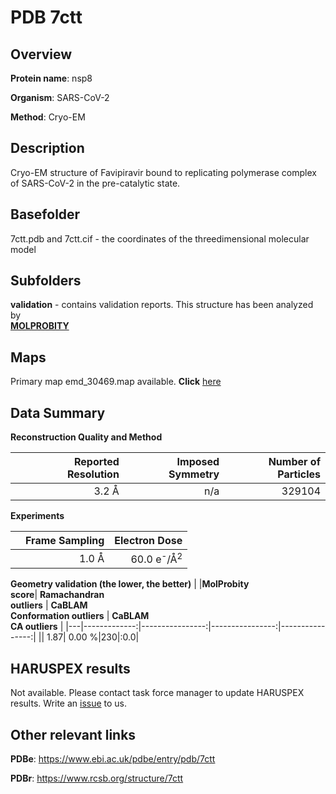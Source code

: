 # PDB 7ctt

## Overview

**Protein name**: nsp8

**Organism**: SARS-CoV-2

**Method**: Cryo-EM

## Description

Cryo-EM structure of Favipiravir bound to replicating polymerase complex of SARS-CoV-2 in the pre-catalytic state.

## Basefolder

7ctt.pdb and 7ctt.cif - the coordinates of the threedimensional molecular model

## Subfolders





**validation** - contains validation reports. This structure has been analyzed by <br>  [**MOLPROBITY**](https://github.com/thorn-lab/coronavirus_structural_task_force/tree/master/pdb/nsp8/SARS-CoV-2/7ctt/validation/molprobity)    



## Maps

Primary map emd_30469.map available. **Click** [here](http://ftp.wwpdb.org/pub/emdb/structures/EMD-30469/map/) 

## Data Summary
**Reconstruction Quality and Method**

|   | Reported Resolution | Imposed Symmetry | Number of Particles |
|---|-------------:|----------------:|--------------:|
|   |3.2 Å|n/a|329104|

**Experiments**

|   | Frame Sampling | Electron Dose |
|---|-------------:|----------------:|
|   |1.0 Å|60.0 e<sup>-</sup>/Å<sup>2</sup>|

**Geometry validation (the lower, the better)**
|   |**MolProbity<br>score**| **Ramachandran<br>outliers** | **CaBLAM<br>Conformation outliers** | **CaBLAM<br>CA outliers** |
|---|-------------:|----------------:|----------------:|----------------:|
||  1.87|  0.00 %|230|:0.0|

## HARUSPEX results

Not available. Please contact task force manager to update HARUSPEX results. Write an [issue](https://github.com/thorn-lab/coronavirus_structural_task_force/issues) to us.

## Other relevant links 
**PDBe**:  https://www.ebi.ac.uk/pdbe/entry/pdb/7ctt
 
**PDBr**: https://www.rcsb.org/structure/7ctt 
